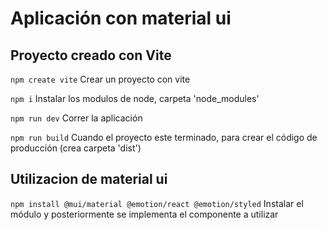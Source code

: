 # Aplicación con material ui

## Proyecto creado con Vite
`npm create vite`
Crear un proyecto con vite

`npm i`
Instalar los modulos de node, carpeta 'node_modules'

`npm run dev`
Correr la aplicación

`npm run build`
Cuando el proyecto este terminado, para crear el código de producción (crea carpeta 'dist')

## Utilizacion de material ui
`npm install @mui/material @emotion/react @emotion/styled`
Instalar el módulo y posteriormente se implementa el componente a utilizar